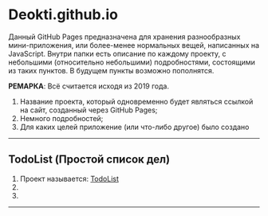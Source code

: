 # Deokti.github.io

Данный GitHub Pages предназначена для хранения разнообразных мини-приложения, или более-менее нормальных вещей, написанных на JavaScript. Внутри папки есть описание по каждому проекту, с небольшими (относительно небольшими) подробностями, состоящими из таких пунктов. В будущем пункты возможно пополнятся. 

<strong>РЕМАРКА</strong>: Всё считается исходя из 2019 года. 

<ol>
  <li>Название проекта, который одновременно будет являться ссылкой на сайт, созданный через GitHub Pages; </li>
  <li>Немного подробностей;</li>
  <li>Для каких целей приложение (или что-либо другое) было создано</li>
</ol>  

<hr>

<h2>TodoList (Простой список дел)</h2>
<ol>
    <li>Проект называется: <a href="https://deokti.github.io/JavaScript/React/TodoList/build/" target="_blank">TodoList</a></li>
    <li></li>
    <li></li>
</ol>

<hr>


